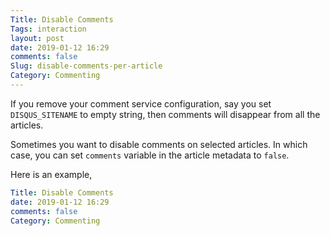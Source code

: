 ```yaml
---
Title: Disable Comments
Tags: interaction
layout: post
date: 2019-01-12 16:29
comments: false
Slug: disable-comments-per-article
Category: Commenting
---
```


If you remove your comment service configuration, say you set `DISQUS_SITENAME` to empty string, then comments will disappear from all the articles.

Sometimes you want to disable comments on selected articles. In which case, you can set `comments` variable in the article metadata to `false`.

Here is an example,

```yaml
Title: Disable Comments
date: 2019-01-12 16:29
comments: false
Category: Commenting
```
